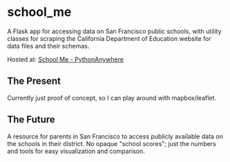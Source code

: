 # school_me #
A Flask app for accessing data on San Francisco public schools, with utility classes for scraping the California Department of Education website for data files and their schemas.

Hosted at: [School Me - PythonAnywhere](http://schoolme.pythonanywhere.com)

## The Present ##
Currently just proof of concept, so I can play around with mapbox/leaflet.

## The Future ##
A resource for parents in San Francisco to access publicly available data on the schools in their district. No opaque "school scores"; just the numbers and tools for easy visualization and comparison. 
